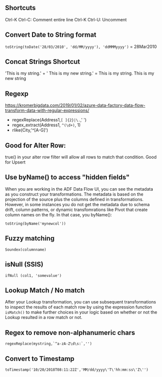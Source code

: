 ## Shortcuts

Ctrl-K Ctrl-C: Comment entire line
Ctrl-K Ctrl-U: Uncomment


## Convert Date to String format

`toString(toDate('28/03/2010', 'dd/MM/yyyy'), 'ddMMMyyyy')`
= 28Mar2010


## Concat Strings Shortcut

'This is my string.' + ' This is my new string.'
= This is my string. This is my new string


## Regexp

https://kromerbigdata.com/2019/01/02/azure-data-factory-data-flow-transform-data-with-regular-expressions/

* regexReplace(Address1,`[ ]{2}|\.`,' ')
* regex_extract(Address1, `^(\d+)`, 1)
* rlike(City,'^[A-G]')

## Good for Alter Row:

true() in your alter row filter will allow all rows to match that condition. Good for Upsert

## Use byName() to access "hidden fields"

When you are working in the ADF Data Flow UI, you can see the metadata as you construct your transformations. The metadata is based on the projection of the source plus the columns defined in transformations. However, in some instances you do not get the metadata due to schema drift, column patterns, or dynamic transfomrations like Pivot that create column names on the fly. In that case, you byName():

`toString(byName('mynewcol'))`

## Fuzzy matching

`Soundex(columnname)`

## isNull (SSIS)

`ifNull (col1, 'somevalue')`

## Lookup Match / No match

After your Lookup transformation, you can use subsequent transformations to inspect the results of each match row by using the expression function `isMatch()` to make further choices in your logic based on whether or not the Lookup resulted in a row match or not.

## Regex to remove non-alphanumeric chars

```
regexReplace(mystring,`^a-zA-Z\d\s:`,'')
```

## Convert to Timestamp

`toTimestamp('10/20/2018T08:11:22Z','MM/dd/yyyy\'T\'hh:mm:ss\'Z\'')`

